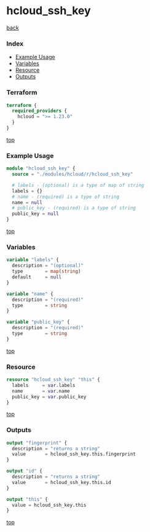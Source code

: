 # hcloud_ssh_key

[back](../hcloud.md)

### Index

- [Example Usage](#example-usage)
- [Variables](#variables)
- [Resource](#resource)
- [Outputs](#outputs)

### Terraform

```terraform
terraform {
  required_providers {
    hcloud = ">= 1.23.0"
  }
}
```

[top](#index)

### Example Usage

```terraform
module "hcloud_ssh_key" {
  source = "./modules/hcloud/r/hcloud_ssh_key"

  # labels - (optional) is a type of map of string
  labels = {}
  # name - (required) is a type of string
  name = null
  # public_key - (required) is a type of string
  public_key = null
}
```

[top](#index)

### Variables

```terraform
variable "labels" {
  description = "(optional)"
  type        = map(string)
  default     = null
}

variable "name" {
  description = "(required)"
  type        = string
}

variable "public_key" {
  description = "(required)"
  type        = string
}
```

[top](#index)

### Resource

```terraform
resource "hcloud_ssh_key" "this" {
  labels     = var.labels
  name       = var.name
  public_key = var.public_key
}
```

[top](#index)

### Outputs

```terraform
output "fingerprint" {
  description = "returns a string"
  value       = hcloud_ssh_key.this.fingerprint
}

output "id" {
  description = "returns a string"
  value       = hcloud_ssh_key.this.id
}

output "this" {
  value = hcloud_ssh_key.this
}
```

[top](#index)